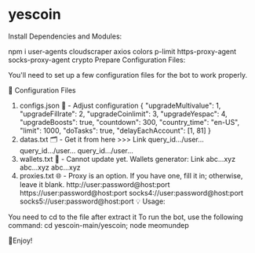 # yescoin

Install Dependencies and Modules:

npm i user-agents cloudscraper axios colors p-limit https-proxy-agent socks-proxy-agent crypto
Prepare Configuration Files:

You'll need to set up a few configuration files for the bot to work properly.

📁 Configuration Files
1. configs.json 📜 - Adjust configuration
{
  "upgradeMultivalue": 1,
  "upgradeFillrate": 2,
  "upgradeCoinlimit": 3,
  "upgradeYespac": 4,
  "upgradeBoosts": true,
  "countdown": 300,
  "country_time": "en-US",
  "limit": 1000,
  "doTasks": true,
  "delayEachAccount": [1, 81]
}
2. datas.txt 🗂️ - Get it from here >>> Link
query_id.../user...
query_id.../user...
query_id.../user...
3. wallets.txt 💼 - Cannot update yet.
Wallets generator: Link
abc...xyz
abc...xyz
abc...xyz
4. proxies.txt 🌐 - Proxy is an option. If you have one, fill it in; otherwise, leave it blank.
http://user:password@host:port
https://user:password@host:port
socks4://user:password@host:port
socks5://user:password@host:port
💡 Usage:

You need to cd to the file after extract it To run the bot, use the following command: cd yescoin-main/yescoin; node meomundep

🎇Enjoy!

